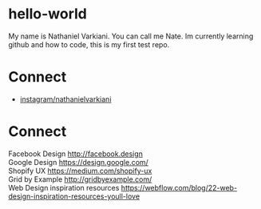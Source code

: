 # hello-world
My name is Nathaniel Varkiani. You can call me Nate. Im currently learning github and how to code, this is my first test repo.

# Connect 
- [instagram/nathanielvarkiani](https://instagram.com/nathanielvarkiani/)

# Connect 
Facebook Design http://facebook.design  
Google Design https://design.google.com/  
Shopify UX https://medium.com/shopify-ux  
Grid by Example http://gridbyexample.com/  
Web Design inspiration resources https://webflow.com/blog/22-web-design-inspiration-resources-youll-love

